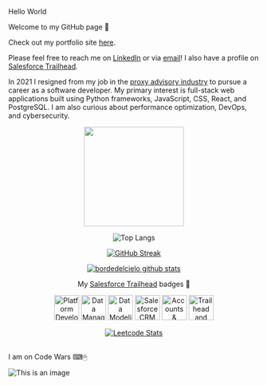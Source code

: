 Hello World

Welcome to my GitHub page 🙂

Check out my portfolio site <a href="https://bordedelcielo.github.io/my-portfolio-site/">here</a>.

Please feel free to reach me on <a href="https://www.linkedin.com/in/christopher-thrutchley/">LinkedIn</a> or via <a href="mailto:christopher.thrutchley@gmail.com?">email</a>! I also have a profile on <a href="https://trailblazer.me/id/bordedelcielo">Salesforce Trailhead</a>.

In 2021 I resigned from my job in the <a href="https://en.wikipedia.org/wiki/Proxy_firm">proxy advisory industry</a> to pursue a career as a software developer. My primary interest is full-stack web applications built using Python frameworks, JavaScript, CSS, React, and PostgreSQL. I am also curious about performance optimization, DevOps, and cybersecurity.

<div id="header" align="center">
    <img src="https://media3.giphy.com/media/KZ4vcCsB00OfUICNve/giphy.gif?cid=790b761150eed1331b617d44d1508591d68f5c32f82e932e&rid=giphy.gif&ct=s" height="200">

![Top Langs](https://github-readme-stats.vercel.app/api/top-langs/?username=bordedelcielo&hide=Jupyter+Notebook,HTML,CSS&theme=tokyonight)

[![GitHub Streak](https://github-readme-streak-stats.herokuapp.com/?user=bordedelcielo)](https://git.io/streak-stats)

[![bordedelcielo github stats](https://github-readme-stats.vercel.app/api?username=bordedelcielo)](https://github.com/bordedelcielo/github-readme-stats)

My <a href="https://trailblazer.me/id/bordedelcielo">Salesforce Trailhead</a> badges 🌲

<div>
  <span>
    <a href="https://trailhead.salesforce.com/en/content/learn/modules/platform_dev_basics" title="Platform Development Basics"><img alt="Platform Development Basics" src="https://res.cloudinary.com/hy4kyit2a/f_auto,fl_lossy,q_70/learn/modules/platform_dev_basics/1032ac92bf6f133413628588c39308a7_badge.png" width="50"></a>
    <a href="https://trailhead.salesforce.com/en/content/learn/modules/lex_implementation_data_management" title="Data Management"><img alt="Data Management" src="https://res.cloudinary.com/hy4kyit2a/f_auto,fl_lossy,q_70/learn/modules/lex_implementation_data_management/4e8c947ac2967be79e0ca2722dcd491f_badge.png" width="50"></a>
    <a href="https://trailhead.salesforce.com/en/content/learn/modules/data_modeling" title="Data Modeling"><img alt="Data Modeling" 
src="https://res.cloudinary.com/hy4kyit2a/f_auto,fl_lossy,q_70/learn/modules/data_modeling/c87f1c467561ff36a9bffdebcbc835e8_badge.png" width="50"></a>
    <a href="https://trailhead.salesforce.com/en/content/learn/modules/lex_implementation_basics" title="Salesforce CRM"><img alt="Salesforce CRM" src="https://res.cloudinary.com/hy4kyit2a/f_auto,fl_lossy,q_70/learn/modules/lex_implementation_basics/56b5a2cb9fb731dbfe6b5b88cd855775_badge.png" width="50"></a>
    <a href="https://trailhead.salesforce.com/en/content/learn/modules/accounts_contacts_lightning_experience" title="Accounts &amp; Contacts for Lightning Experience"><img alt="Accounts &amp; Contacts for Lightning Experience" src="https://res.cloudinary.com/hy4kyit2a/f_auto,fl_lossy,q_70/learn/modules/accounts_contacts_lightning_experience/b84df67136a004253f0624ee68e0c9f2_badge.png" width="50"></a>
    <a href="https://trailhead.salesforce.com/en/content/learn/modules/trailhead_basics" title="Trailhead and Trailblazer Community"><img alt="Trailhead and Trailblazer Community" src="https://res.cloudinary.com/hy4kyit2a/f_auto,fl_lossy,q_70/learn/modules/trailhead_basics/11592ff48bc3b35bcd9945e6bde11319_badge.png" width="50"></a>
  </span>
</div>

[![Leetcode Stats](https://leetcard.jacoblin.cool/bordedelcielo?theme=unicorn)](https://leetcode.com/bordedelcielo)
</div>

<br>
I am on Code Wars ⌨🖱
<br>

![This is an image](https://www.codewars.com/users/bordedelcielo/badges/large)
        </div>
